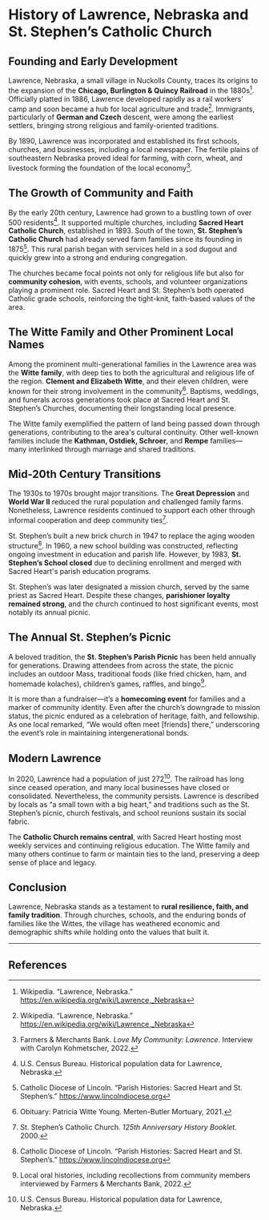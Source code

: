 # History of Lawrence, Nebraska and St. Stephen’s Catholic Church

## Founding and Early Development

Lawrence, Nebraska, a small village in Nuckolls County, traces its origins to the expansion of the **Chicago, Burlington & Quincy Railroad** in the 1880s[^1]. Officially platted in 1886, Lawrence developed rapidly as a rail workers’ camp and soon became a hub for local agriculture and trade[^1]. Immigrants, particularly of **German and Czech** descent, were among the earliest settlers, bringing strong religious and family-oriented traditions.

By 1890, Lawrence was incorporated and established its first schools, churches, and businesses, including a local newspaper. The fertile plains of southeastern Nebraska proved ideal for farming, with corn, wheat, and livestock forming the foundation of the local economy[^2].

## The Growth of Community and Faith

By the early 20th century, Lawrence had grown to a bustling town of over 500 residents[^3]. It supported multiple churches, including **Sacred Heart Catholic Church**, established in 1893. South of the town, **St. Stephen’s Catholic Church** had already served farm families since its founding in 1875[^4]. This rural parish began with services held in a sod dugout and quickly grew into a strong and enduring congregation.

The churches became focal points not only for religious life but also for **community cohesion**, with events, schools, and volunteer organizations playing a prominent role. Sacred Heart and St. Stephen’s both operated Catholic grade schools, reinforcing the tight-knit, faith-based values of the area.

## The Witte Family and Other Prominent Local Names

Among the prominent multi-generational families in the Lawrence area was the **Witte family**, with deep ties to both the agricultural and religious life of the region. **Clement and Elizabeth Witte**, and their eleven children, were known for their strong involvement in the community[^5]. Baptisms, weddings, and funerals across generations took place at Sacred Heart and St. Stephen’s Churches, documenting their longstanding local presence.

The Witte family exemplified the pattern of land being passed down through generations, contributing to the area's cultural continuity. Other well-known families include the **Kathman, Ostdiek, Schroer**, and **Rempe** families—many interlinked through marriage and shared traditions.

## Mid-20th Century Transitions

The 1930s to 1970s brought major transitions. The **Great Depression** and **World War II** reduced the rural population and challenged family farms. Nonetheless, Lawrence residents continued to support each other through informal cooperation and deep community ties[^6].

St. Stephen’s built a new brick church in 1947 to replace the aging wooden structure[^4]. In 1960, a new school building was constructed, reflecting ongoing investment in education and parish life. However, by 1983, **St. Stephen’s School closed** due to declining enrollment and merged with Sacred Heart's parish education programs.

St. Stephen’s was later designated a mission church, served by the same priest as Sacred Heart. Despite these changes, **parishioner loyalty remained strong**, and the church continued to host significant events, most notably its annual picnic.

## The Annual St. Stephen’s Picnic

A beloved tradition, the **St. Stephen’s Parish Picnic** has been held annually for generations. Drawing attendees from across the state, the picnic includes an outdoor Mass, traditional foods (like fried chicken, ham, and homemade kolaches), children’s games, raffles, and bingo[^7].

It is more than a fundraiser—it’s a **homecoming event** for families and a marker of community identity. Even after the church’s downgrade to mission status, the picnic endured as a celebration of heritage, faith, and fellowship. As one local remarked, “We would often meet [friends] there,” underscoring the event’s role in maintaining intergenerational bonds.

## Modern Lawrence

In 2020, Lawrence had a population of just 272[^3]. The railroad has long since ceased operation, and many local businesses have closed or consolidated. Nevertheless, the community persists. Lawrence is described by locals as “a small town with a big heart,” and traditions such as the St. Stephen’s picnic, church festivals, and school reunions sustain its social fabric.

The **Catholic Church remains central**, with Sacred Heart hosting most weekly services and continuing religious education. The Witte family and many others continue to farm or maintain ties to the land, preserving a deep sense of place and legacy.

## Conclusion

Lawrence, Nebraska stands as a testament to **rural resilience, faith, and family tradition**. Through churches, schools, and the enduring bonds of families like the Wittes, the village has weathered economic and demographic shifts while holding onto the values that built it.

---

## References

[^1]: Wikipedia. “Lawrence, Nebraska.” https://en.wikipedia.org/wiki/Lawrence,_Nebraska  
[^2]: Farmers & Merchants Bank. *Love My Community: Lawrence.* Interview with Carolyn Kohmetscher, 2022.  
[^3]: U.S. Census Bureau. Historical population data for Lawrence, Nebraska.  
[^4]: Catholic Diocese of Lincoln. “Parish Histories: Sacred Heart and St. Stephen’s.” https://www.lincolndiocese.org  
[^5]: Obituary: Patricia Witte Young. Merten-Butler Mortuary, 2021.  
[^6]: St. Stephen’s Catholic Church. *125th Anniversary History Booklet.* 2000.  
[^7]: Local oral histories, including recollections from community members interviewed by Farmers & Merchants Bank, 2022.

